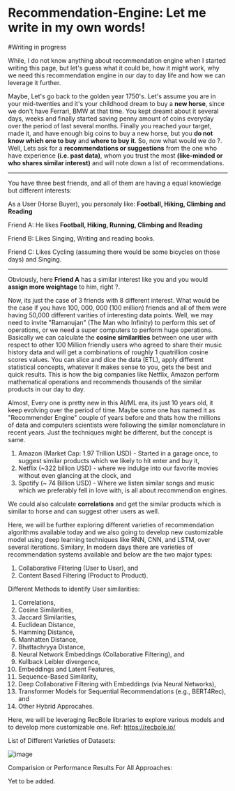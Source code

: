 # Recommendation-Engine: Let me write in my own words!

#Writing in progress

While, I do not know anything about recommendation engine when I started writing this page, but let's guess what it could be, how it might work, why we need this recommendation engine in our day to day life and how we can leverage it further. 

Maybe, Let's go back to the golden year 1750's. Let's assume you are in your mid-twenties and it's your childhood dream to buy a **new horse**, since we don't have Ferrari, BMW at that time. You kept dreamt about it several days, weeks and finally started saving penny amount of coins everyday over the period of last several months. Finally you reached your target, made it, and have enough big coins to buy a new horse, but you **do not know which one to buy** and **where to buy it**. So, now what would we do ?. Well, Lets ask for a **recommendations or suggestions** from the one who have experience **(i.e. past data)**, whom you trust the most **(like-minded or who shares similar interest)** and will note down a list of recommendations. 


----------------------------------------------------------------------------------------------------------------
You have three best friends, and all of them are having a equal knowledge but different interests:

As a User (Horse Buyer), you personaly like: **Football, Hiking, Climbing and Reading**

Friend A: He likes **Football, Hiking, Running, Climbing and Reading**

Friend B: Likes Singing, Writing and reading books.

Friend C: Likes Cycling (assuming there would be some bicycles on those days) and Singing.  

----------------------------------------------------------------------------------------------------------------

Obviously, here **Friend A** has a similar interest like you and you would **assign more weightage** to him, right ?.

Now, its just the case of 3 friends with 8 different interest. What would be the case if you have 100, 000, 000 (100 million) friends and all of them were having 50,000 different varities of interesting data points. Well, we may need to invite "Ramanujan" (The Man who Infinity) to perform this set of operations, or we need a super computers to perform huge operations. Basically we can calculate the **cosine similarities** between one user with respect to other 100 Million friendly users who agreed to share their music history data and will get a combinations of roughly 1 quatrillion cosine scores values.  You can slice and dice the data (ETL), apply different statistical concepts, whatever it makes sense to you, gets the best and quick results. This is how the big companies like Netflix, Amazon perform mathematical operations and recommends thousands of the similar products in our day to day. 

Almost, Every one is pretty new in this AI/ML era, its just 10 years old, it keep evolving over the period of time. Maybe some one has named it as "Recommender Engine" couple of years before and thats how the millions of data and computers scientists were following the similar nomenclature in recent years. Just the techniques might be different, but the concept is same. 

 1. Amazon (Market Cap: 1.97 Trillion USD) - Started in a garage once, to suggest similar products which we likely to hit enter and buy it,
 2. Netflix (~322 billion USD) - where we indulge into our favorite movies without even glancing at the clock, and
 3. Spotify (~ 74 Billion USD) - Where we listen similar songs and music which we preferably fell in love with, is all about recommendion engines. 

We could also calculate **correlations** and get the similar products which is similar to horse and can suggest other users as well. 

Here, we will be further exploring different varieties of recommendation algorithms available today and we also going to develop new customizable model using deep learning techniques like RNN, CNN, and LSTM, over several iterations. Similary, In modern days there are varieties of recommendation systems available and below are the two major types:
1. Collaborative Filtering (User to User), and
2. Content Based Filtering (Product to Product).

Different Methods to identify User similarities:
1. Correlations,
2. Cosine Similarities,
3. Jaccard Similarities,
4. Euclidean Distance,
5. Hamming Distance, 
6. Manhatten Distance,
7. Bhattachryya Distance,
8. Neural Network Embeddings (Collaborative Filtering), and
9. Kullback Leibler divergence,
10. Embeddings and Latent Features,
11. Sequence-Based Similarity,
12. Deep Collaborative Filtering with Embeddings (via Neural Networks),
13. Transformer Models for Sequential Recommendations (e.g., BERT4Rec), and 
14. Other Hybrid Approcahes. 

Here, we will be leveraging RecBole libraries to explore various models and to develop more customizable one. Ref: https://recbole.io/

List of Different Varieties of Datasets:

![image](https://github.com/user-attachments/assets/e842adf0-6eaa-48b7-9ffa-68312db0788e)

Comparision or Performance Results For All Approaches:

Yet to be added.
